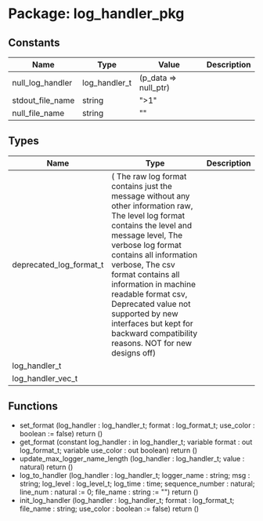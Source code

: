 # Package: log_handler_pkg
## Constants
| Name             | Type          | Value                 | Description |
| ---------------- | ------------- | --------------------- | ----------- |
| null_log_handler | log_handler_t |  (p_data => null_ptr) |             |
| stdout_file_name | string        |  ">1"                 |             |
| null_file_name   | string        |  ""                   |             |
## Types
| Name                    | Type                                                                                                                                                                                                                                                                                                                                                                                                                                                       | Description |
| ----------------------- | ---------------------------------------------------------------------------------------------------------------------------------------------------------------------------------------------------------------------------------------------------------------------------------------------------------------------------------------------------------------------------------------------------------------------------------------------------------- | ----------- |
| deprecated_log_format_t | (      The raw log format contains just the message without any other information     raw,       The level log format contains the level and message     level,       The verbose log format contains all information     verbose,       The csv format contains all information in machine readable format     csv,       Deprecated value not supported by new interfaces but kept for backward      compatibility reasons. NOT for new designs     off) |             |
| log_handler_t           |                                                                                                                                                                                                                                                                                                                                                                                                                                                            |             |
| log_handler_vec_t       |                                                                                                                                                                                                                                                                                                                                                                                                                                                            |             |
## Functions
- set_format <font id="function_arguments">(log_handler : log_handler_t;                       format : log_format_t;
                       use_color : boolean := false)</font> <font id="function_return">return ()</font>
- get_format <font id="function_arguments">(constant log_handler : in log_handler_t;                       variable format : out log_format_t;
                       variable use_color : out boolean)</font> <font id="function_return">return ()</font>
- update_max_logger_name_length <font id="function_arguments">(log_handler : log_handler_t; value : natural)</font> <font id="function_return">return ()</font>
- log_to_handler <font id="function_arguments">(log_handler : log_handler_t;                           logger_name : string;
                           msg : string;
                           log_level : log_level_t;
                           log_time : time;
                           sequence_number : natural;
                           line_num : natural := 0;
                           file_name : string := "")</font> <font id="function_return">return ()</font>
- init_log_handler <font id="function_arguments">(log_handler : log_handler_t;                             format : log_format_t;
                             file_name : string;
                             use_color : boolean := false)</font> <font id="function_return">return ()</font>
